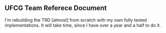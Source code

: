 ## UFCG Team Referece Document

I'm rebuilding the TRD [almost] from scratch with my own fully tested implementations. It will take time, since I have over a year and a half to do it.